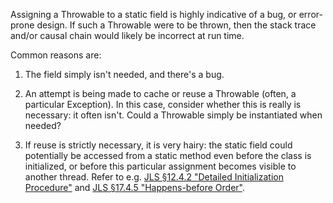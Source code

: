 Assigning a Throwable to a static field is highly indicative of a bug, or
error-prone design. If such a Throwable were to be thrown, then the stack trace
and/or causal chain would likely be incorrect at run time.

Common reasons are:

1.  The field simply isn't needed, and there's a bug.

2.  An attempt is being made to cache or reuse a Throwable (often, a particular
    Exception). In this case, consider whether this is really is necessary: it
    often isn't. Could a Throwable simply be instantiated when needed?

3.  If reuse is strictly necessary, it is very hairy: the static field could
    potentially be accessed from a static method even before the class is
    initialized, or before this particular assignment becomes visible to another
    thread. Refer to e.g.
    [JLS §12.4.2 "Detailed Initialization Procedure"](https://docs.oracle.com/javase/specs/jls/se8/html/jls-12.html#jls-12.4.2)
    and
    [JLS §17.4.5 "Happens-before Order"](https://docs.oracle.com/javase/specs/jls/se8/html/jls-17.html).
